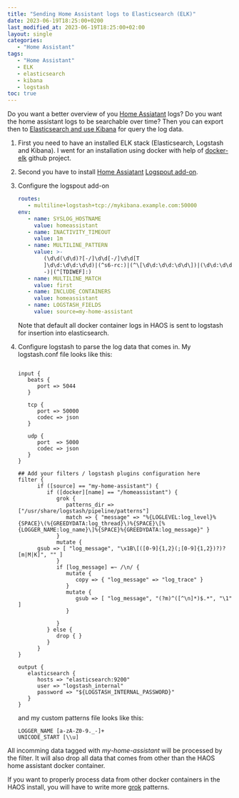 ```yaml
---
title: "Sending Home Assistant logs to Elasticsearch (ELK)"
date: 2023-06-19T18:25:00+0200
last_modified_at: 2023-06-19T18:25:00+02:00
layout: single
categories:
   - "Home Assistant"
tags:
   - "Home Assistant"
   - ELK
   - elasticsearch
   - kibana
   - logstash
toc: true
---
```


Do you want a better overview of you [Home Assiatant](https://www.home-assistant.io) logs? Do you want the home assistant logs to be searchable over time? Then you can export then to [Elasticsearch and use Kibana](https://www.elastic.co/elastic-stack) for query the log data.

1. First you need to have an installed ELK stack (Elasticsearch, Logstash and Kibana). I went for an installation using docker with help of [docker-elk](https://github.com/deviantony/docker-elk) github project.

2. Second you have to install [Home Assiatant](https://www.home-assistant.io) [Logspout add-on](https://github.com/bertbaron/hassio-addons).

3. Configure the logspout add-on

   ```yaml
   routes:
      - multiline+logstash+tcp://mykibana.example.com:50000
   env:
      - name: SYSLOG_HOSTNAME
        value: homeassistant
      - name: INACTIVITY_TIMEOUT
        value: 1m
      - name: MULTILINE_PATTERN
        value: >-
           (\d\d(\d\d)?[-/]\d\d[-/]\d\d[T
           ]\d\d:\d\d:\d\d)|(^s6-rc:)|(^\[\d\d:\d\d:\d\d\])|(\d\d:\d\d:\d\d\
           -)|(^[TDIWEF]:)
      - name: MULTILINE_MATCH
        value: first
      - name: INCLUDE_CONTAINERS
        value: homeassistant
      - name: LOGSTASH_FIELDS
        value: source=my-home-assistant
   ```

   Note that default all docker container logs in HAOS is sent to logstash for insertion into elasticsearch.

4. Configure logstash to parse the log data that comes in.
   My logstash.conf file looks like this:

   ```config

   input {
      beats {
         port => 5044
      }

      tcp {
         port => 50000
         codec => json
      }

      udp {
         port  => 5000
         codec => json
      }
   }

   ## Add your filters / logstash plugins configuration here
   filter {
         if ([source] == "my-home-assistant") {
            if ([docker][name] == "/homeassistant") {
               grok {
                  patterns_dir => ["/usr/share/logstash/pipeline/patterns"]
                  match => { "message" => "%{LOGLEVEL:log_level}%{SPACE}\(%{GREEDYDATA:log_thread}\)%{SPACE}\[%{LOGGER_NAME:log_name}\]%{SPACE}%{GREEDYDATA:log_message}" }
               }
               mutate {
         gsub => [ "log_message", "\x1B\[([0-9]{1,2}(;[0-9]{1,2})?)?[m|M|K]", "" ]
               }
               if [log_message] =~ /\n/ {
                  mutate {
                     copy => { "log_message" => "log_trace" }
                  }
                  mutate {
                     gsub => [ "log_message", "(?m)^([^\n]*)$.*", "\1" ]
                  }

               }
            } else {
               drop { }
            }
         }
   }

   output {
      elasticsearch {
         hosts => "elasticsearch:9200"
         user => "logstash_internal"
         password => "${LOGSTASH_INTERNAL_PASSWORD}"
      }
   }
   ```

   and my custom patterns file looks like this:

   ```config
   LOGGER_NAME [a-zA-Z0-9._-]+
   UNICODE_START [\\u]
   ```

All incomming data tagged with _my-home-assistant_ will be processed by the filter. It will also drop all data that comes from other than the HAOS home assistant docker container.

If you want to properly process data from other docker containers in the HAOS install, you will have to write more [grok](https://www.elastic.co/guide/en/logstash/current/plugins-filters-grok.html) patterns.
